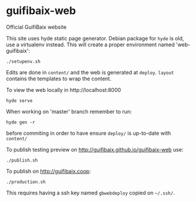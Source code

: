 guifibaix-web
=============

Official GuifiBaix website

This site uses hyde static page generator.
Debian package for `hyde` is old, use a virtualenv instead.
This will create a proper environment named 'web-guifibaix':

	./setupenv.sh

Edits are done in `content/` and the web is generated at `deploy`.
`layout` contains the templates to wrap the content.

To view the web locally in http://localhost:8000

	hyde serve

When working on 'master' branch remember to run:

	hyde gen -r

before commiting in order to have ensure `deploy/` is up-to-date with `content/`

To publish testing preview on <http://guifibaix.github.io/guifibaix-web> use:

	./publish.sh

To publish on <http://guifibaix.coop>:

	./production.sh

This requires having a ssh key named `gbwebdeploy` copied on `~/.ssh/`.


